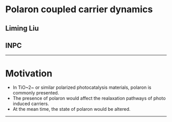 # Polaron coupled carrier dynamics
## Liming Liu
## INPC
---
# Motivation
- In TiO~2~ or similar polarized photocatalysis materials, polaron is commonly presented.
- The presence of polaron would affect the realaxation pathways of photo induced carriers.
- At the mean time, the state of polaron would be altered.
---
